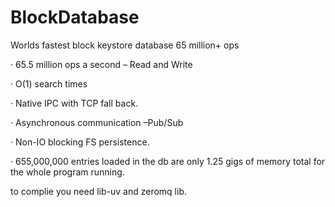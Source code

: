 # BlockDatabase
Worlds fastest block keystore database 65 million+ ops

· 65.5 million ops a second – Read and Write

· O(1) search times

· Native IPC with TCP fall back.

· Asynchronous communication –Pub/Sub

· Non-IO blocking FS persistence.

· 655,000,000 entries loaded in the db are only 1.25 gigs of memory total for the whole program running.


to complie you need lib-uv and zeromq lib.

